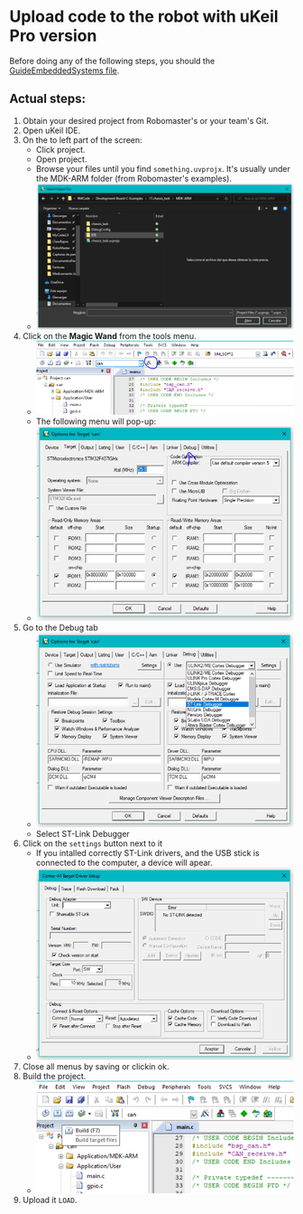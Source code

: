 # Upload code to the robot with uKeil Pro version

Before doing any of the following steps, you should the [GuideEmbeddedSystems file](GuideEmbeddedSystems.md).

## Actual steps:
1. Obtain your desired project from Robomaster's or your team's Git. 
1. Open uKeil IDE.
1. On the to left part of the screen:
    * Click project.
    * Open project.
    * Browse your files until you find `something.uvprojx`. It's usually under the MDK-ARM folder (from Robomaster's examples).
    * <img src="imgEmbSys/rm_selectfile.PNG"
     alt="Select file" />
1. Click on the **Magic Wand** from the tools menu.
    * <img src="imgEmbSys/rm_keilMagicWand.PNG"
        alt="Open Magic Wand settings" />
    * The following menu will pop-up:
    * <img src="imgEmbSys/rm_magicWandMenu.PNG"
        alt="Preview Magic Wand menu" />
1. Go to the Debug tab
    * <img src="imgEmbSys/rm_debugconfig.PNG"
        alt="Debug menu" /> 
    * Select ST-Link Debugger
1. Click on the `settings` button next to it
    * If you intalled correctly ST-Link drivers, and the USB stick is connected to the computer, a device will apear.
    *  <img src="imgEmbSys/rm_setup.PNG"
        alt="Select ST-Link in debug tab" /> 
1. Close all menus by saving or clickin ok.
1. Build the project.
    * <img src="imgEmbSys/rm_build.PNG"
        alt="Build project" /> 
1. Upload it `LOAD`.